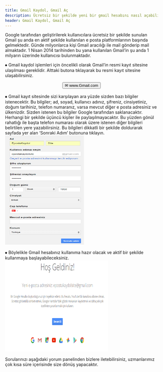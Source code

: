 ```yaml
---
title: Gmail Kaydol, Gmail Aç
description: Ücretsiz bir şekilde yeni bir gmail hesabını nasıl açabilirsiniz, basitçe anlatıyoruz.
header: Gmail Kaydol, Gmail Aç
---
```

Google tarafından geliştirilerek kullanıcılara ücretsiz bir şekilde sunulan Gmail şu anda en aktif şekilde kullanılan e posta platformlarının başında gelmektedir. Günde milyonlarca kişi Gmail aracılığı ile mail gönderip mail almaktadır. 1 Nisan 2014 tarihinden bu yana kullanılan Gmail’in şu anda 1 milyarın üzerinde kullanıcısı bulunmaktadır. 

⦁	Gmail kaydol işlemleri için öncelikli olarak Gmail’in resmi kayıt sitesine ulaşılması gereklidir. Alttaki butona tıklayarak bu resmi kayıt sitesine ulaşabilirsiniz.<br>
<center><a href="https://goo.gl/acnZEc" rel="nofollow" target="_blank"><button class="btn btn-primary2">✉ www.Gmail.com</button></a></center><br>
⦁	Gmail kayıt sitesinde sizi karşılayan ara yüzde sizden bazı bilgiler istenecektir. Bu bilgiler; ad, soyad, kullanıcı adınız, şifreniz, cinsiyetiniz, doğum tarihiniz, telefon numaranız, varsa mevcut diğer e posta adresiniz ve ülkenizdir. Sizden istenen bu bilgiler Google tarafından saklanacaktır. Herhangi bir şekilde üçüncü kişiler ile paylaşılmayacaktır. Bu yüzden gönül rahatlığı ile başta telefon numarası olarak üzere istenen diğer bilgileri belirtilen yere yazabilirsiniz. Bu bilgileri dikkatli bir şekilde doldurarak sayfada yer alan ‘Sonraki Adım’ butonuna tıklayın.
<br><img width="260" height="360" title="gmail açılış ekranı" src="/img/gmail1.png">

⦁ Böylelikle Gmail hesabınız kullanıma hazır olacak ve aktif bir şekilde kullanmaya başlayabileceksiniz. 
<br><img width="340" height="300" title="gmail açılış ekranı" src="/img/gmail2.png">

Sorularınızı aşağıdaki yorum panelinden bizlere iletebilirsiniz, uzmanlarımız çok kısa süre içerisinde size dönüş yapacaktır.
